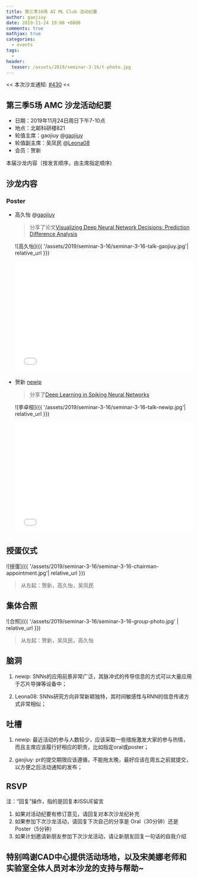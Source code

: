 ```yaml
---
title: 第三季16场 AI ML Club 活动纪要
author: gaojiuy
date: 2019-11-24 19:00 +0800
comments: true
mathjax: true
categories:
  - events
tags:
  - 
header:
  teaser: /assets/2019/seminar-3-16/t-photo.jpg
---
```


<< 本次沙龙通知: [#430](https://github.com/BUPT/ai-ml.club/issues/430)  <<

## 第三季5场 AMC 沙龙活动纪要

- 日期：2019年11月24日周日下午7-10点
- 地点：北邮科研楼821
- 轮值主席：gaojiuy @[gaojiuy](https://github.com/gaojiuy)
- 轮值副主席：吴凤民 @[Leona08](https://github.com/Leona08)
- 会员：贺新

本届沙龙内容（按发言顺序，由主席指定顺序)

## 沙龙内容

### Poster

- 高久怡 @[gaojiuy](https://github.com/gaojiuy)

  > 分享了论文[Visualizing Deep Neural Network Decisions: Prediction Difference Analysis](https://arxiv.org/abs/1702.04595)

  ![高久怡]({{ '/assets/2019/seminar-3-16/seminar-3-16-talk-gaojiuy.jpg'| relative_url }})

  <div class="zoom-container" style="
      position: relative;
      padding-bottom:56.25%;
      padding-top:30px;
      height:0;
      overflow:hidden;
  ">
    <iframe
      src='{{ '/assets/js/viewer-js/#/assets/2019/seminar-3-16/seminar-3-16-pda.pdf' | relative_url }}'
      width='560'
      height='315'
      allowfullscreen
      webkitallowfullscreen
      frameborder="0"
      style="
        position: absolute;
        top:0;
        left:0;
        width:100%;
        height:100%;
      "
    ></iframe>
  </div>

- 贺新 [newip](https://github.com/newip)

  > 分享了[Deep Learning in Spiking Neural Networks](https://)

  ![李卓桓]({{ '/assets/2019/seminar-3-16/seminar-3-16-talk-newip.jpg'| relative_url }})

  <div class="zoom-container" style="
      position: relative;
      padding-bottom:56.25%;
      padding-top:30px;
      height:0;
      overflow:hidden;
  ">
    <iframe
      src='{{ '/assets/js/viewer-js/#/assets/2019/seminar-3-16/seminar-3-16-snn.pdf' | relative_url }}'
      width='560'
      height='315'
      allowfullscreen
      webkitallowfullscreen
      frameborder="0"
      style="
        position: absolute;
        top:0;
        left:0;
        width:100%;
        height:100%;
      "
    ></iframe>
  </di>

## 授蛋仪式

![授蛋]({{ '/assets/2019/seminar-3-16/seminar-3-16-chairman-appointment.jpg'| relative_url }})

> 从左起：贺新，高久怡，吴凤民

## 集体合照

![合照]({{ '/assets/2019/seminar-3-16/seminar-3-16-group-photo.jpg' | relative_url }})

> 从左起：贺新，吴凤民，高久怡

## 脑洞

1. newip: SNNs的应用前景非常广泛，其脉冲式的传导信息的方式可以大量应用于芯片导弹等设备中；

2. Leona08: SNNs研究方向非常新颖独特，其时间敏感性与RNN的信息传递方式非常相似；

## 吐槽

1. newip: 最近活动的参与人数较少，应该采取一些措施激发大家的参与热情，而且主席应该履行好相应的职责，比如指定oral或poster；

2. gaojiuy: pr的提交期限应该遵循，不能拖太晚，最好应该在周五之前就提交，以方便之后活动通知的发布；

## RSVP

注：“回复”操作，指的是回复本ISSUE留言

1. 如果对活动纪要有修订意见，请回复对本次沙龙纪补充
2. 如果参加下次沙龙活动，请回复下次自己的分享是 Oral（30分钟）还是Poster（5分钟）
3. 如果计划邀请新朋友参加下次沙龙活动，请让新朋友回复一句话的自我介绍

## 特别鸣谢CAD中心提供活动场地，以及宋美娜老师和实验室全体人员对本沙龙的支持与帮助~
